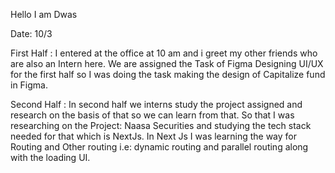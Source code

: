 Hello I am Dwas


Date: 10/3

First Half : 
I entered at the office at 10 am and i greet my other friends who are also an Intern here.
We are assigned the Task of Figma Designing UI/UX for the first half so I was doing the task making the design of Capitalize fund in Figma.

Second Half :
In second half we interns study the project assigned and research on the basis of that so we can learn from that. So that I was researching on the Project: Naasa Securities and studying the tech stack needed for that which is NextJs. 
In Next Js I was learning the way for Routing and Other routing i.e: dynamic routing and parallel routing along with the loading UI. 
